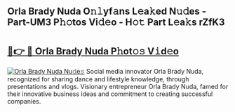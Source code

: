 ## Orla Brady Nuda O𝚗𝚕yf𝚊ns L𝚎a𝚔ed N𝚞𝚍es - Part-UM3 P𝚑𝚘tos Vi𝚍𝚎o - H𝚘𝚝 Part L𝚎a𝚔s rZfK3

# <h2><a href="http://kf3djq4.oniu.top/?m=Orla+Brady+Nuda">🔗👉 🔴 Orla Brady Nuda P𝚑ot𝚘𝚜 V𝚒d𝚎o</a></h2>

[![Orla Brady Nuda Nu𝚍e𝚜](https://i.imgur.com/0qMVB7G.gif)](http://kf3djq4.oniu.top/?m=Orla+Brady+Nuda)
Social media innovator Orla Brady Nuda, recognized for sharing dance and lifestyle knowledge, through presentations and vlogs. Visionary entrepreneur Orla Brady Nuda, famed for their innovative business ideas and commitment to creating successful companies.  
